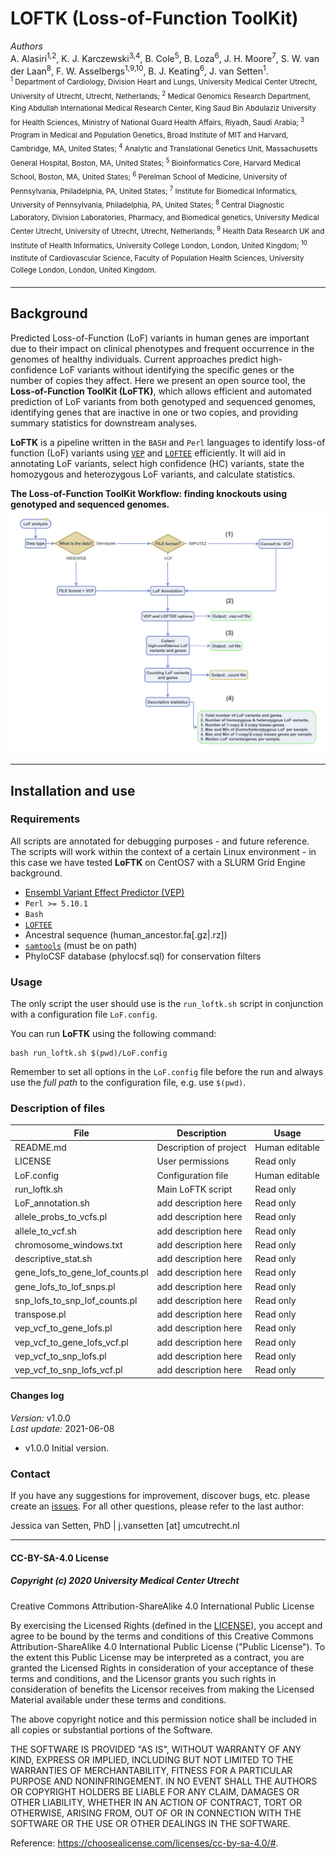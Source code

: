 LOFTK (Loss-of-Function ToolKit)
============

*Authors*</br>
A. Alasiri<sup>1,2</sup>, K. J. Karczewski<sup>3,4</sup>, B. Cole<sup>5</sup>, B. Loza<sup>6</sup>, J. H. Moore<sup>7</sup>, S. W. van der Laan<sup>8</sup>, F. W. Asselbergs<sup>1,9,10</sup>, B. J. Keating<sup>6</sup>, J. van Setten<sup>1</sup>. <br>
<sup><sup>1</sup> Department of Cardiology, Division Heart and Lungs, University Medical Center Utrecht, University of Utrecht, Utrecht, Netherlands; <sup>2</sup> Medical Genomics Research Department, King Abdullah International Medical Research Center, King Saud Bin Abdulaziz University for Health Sciences, Ministry of National Guard Health Affairs, Riyadh, Saudi Arabia; <sup>3</sup> Program in Medical and Population Genetics, Broad Institute of MIT and Harvard, Cambridge, MA, United States; <sup>4</sup> Analytic and Translational Genetics Unit, Massachusetts General Hospital, Boston, MA, United States; <sup>5</sup> Bioinformatics Core, Harvard Medical School, Boston, MA, United States; <sup>6</sup> Perelman School of Medicine, University of Pennsylvania, Philadelphia, PA, United States; <sup>7</sup> Institute for Biomedical Informatics, University of Pennsylvania, Philadelphia, PA, United States; <sup>8</sup> Central Diagnostic Laboratory, Division Laboratories, Pharmacy, and Biomedical genetics, University Medical Center Utrecht, University of Utrecht, Utrecht, Netherlands; <sup>9</sup> Health Data Research UK and Institute of Health Informatics, University College London, London, United Kingdom; <sup>10</sup> Institute of Cardiovascular Science, Faculty of Population Health Sciences, University College London, London, United Kingdom.</sup>

--------------

## Background

Predicted Loss-of-Function (LoF) variants in human genes are important due to their impact on clinical phenotypes and frequent occurrence in the genomes of healthy individuals. Current approaches predict high-confidence LoF variants without identifying the specific genes or the number of copies they affect. Here we present an open source tool, the **Loss-of-Function ToolKit (LoFTK)**, which allows efficient and automated prediction of LoF variants from both genotyped and sequenced genomes, identifying genes that are inactive in one or two copies, and providing summary statistics for downstream analyses. 

**LoFTK** is a pipeline written in the `BASH` and `Perl` languages to identify loss-of function (LoF) variants using [`VEP`](https://github.com/Ensembl/ensembl-vep) and [`LOFTEE`](https://github.com/konradjk/loftee) efficiently. It will aid in annotating LoF variants, select high confidence (HC) variants, state the homozygous and heterozygous LoF variants, and calculate statistics.


**The Loss-of-Function ToolKit Workflow: finding knockouts using genotyped and sequenced genomes.**
![The Loss-of-Function ToolKit Workflow: finding knockouts using genotyped and sequenced genomes.](images/workflow.png)


--------------

## Installation and use

### Requirements
All scripts are annotated for debugging purposes - and future reference. The scripts will work within the context of a certain Linux environment - in this case we have tested **LoFTK** on CentOS7 with a SLURM Grid Engine background.

- [Ensembl Variant Effect Predictor (VEP)](https://github.com/Ensembl/ensembl-vep)
- `Perl >= 5.10.1`
- `Bash`
- [`LOFTEE`](https://github.com/konradjk/loftee)
- Ancestral sequence (human_ancestor.fa[.gz|.rz])
- [`samtools`](https://github.com/samtools/samtools) (must be on path)
- PhyloCSF database (phylocsf.sql) for conservation filters

### Usage
The only script the user should use is the `run_loftk.sh` script in conjunction with a configuration file `LoF.config`.

You can run **LoFTK** using the following command: 

```
bash run_loftk.sh $(pwd)/LoF.config
```

Remember to set all options in the `LoF.config` file before the run and always use the _full path_ to the configuration file, e.g. use `$(pwd)`.

### Description of files

File                              | Description                      | Usage         
--------------------------------- | -------------------------------- | --------------
README.md                         | Description of project           | Human editable
LICENSE                           | User permissions                 | Read only
LoF.config                        | Configuration file               | Human editable
run_loftk.sh                      | Main LoFTK script                | Read only
LoF_annotation.sh                 | add description here             | Read only
allele_probs_to_vcfs.pl           | add description here             | Read only
allele_to_vcf.sh                  | add description here             | Read only
chromosome_windows.txt            | add description here             | Read only
descriptive_stat.sh               | add description here             | Read only
gene_lofs_to_gene_lof_counts.pl   | add description here             | Read only
gene_lofs_to_lof_snps.pl          | add description here             | Read only
snp_lofs_to_snp_lof_counts.pl     | add description here             | Read only
transpose.pl                      | add description here             | Read only
vep_vcf_to_gene_lofs.pl           | add description here             | Read only
vep_vcf_to_gene_lofs_vcf.pl       | add description here             | Read only
vep_vcf_to_snp_lofs.pl            | add description here             | Read only
vep_vcf_to_snp_lofs_vcf.pl        | add description here             | Read only


#### Changes log
_Version:_      v1.0.0</br>
_Last update:_  2021-06-08</br>
    
* v1.0.0 Initial version. 

### Contact

If you have any suggestions for improvement, discover bugs, etc. please create an [issues](https://github.com/CirculatoryHealth/LoFTK/issues). For all other questions, please refer to the last author: 

Jessica van Setten, PhD | j.vansetten [at] umcutrecht.nl 

--------------

#### CC-BY-SA-4.0 License
##### Copyright (c) 2020 University Medical Center Utrecht

Creative Commons Attribution-ShareAlike 4.0 International Public License

By exercising the Licensed Rights (defined in the [LICENSE](LICENSE)), you accept and agree to be bound by the terms and conditions of this Creative Commons Attribution-ShareAlike 4.0 International Public License ("Public License"). To the extent this Public License may be interpreted as a contract, you are granted the Licensed Rights in consideration of your acceptance of these terms and conditions, and the Licensor grants you such rights in consideration of benefits the Licensor receives from making the Licensed Material available under these terms and conditions.

The above copyright notice and this permission notice shall be included in all copies or substantial portions of the Software.

THE SOFTWARE IS PROVIDED "AS IS", WITHOUT WARRANTY OF ANY KIND, EXPRESS OR IMPLIED, INCLUDING BUT NOT LIMITED TO THE WARRANTIES OF MERCHANTABILITY, FITNESS FOR A PARTICULAR PURPOSE AND NONINFRINGEMENT. IN NO EVENT SHALL THE AUTHORS OR COPYRIGHT HOLDERS BE LIABLE FOR ANY CLAIM, DAMAGES OR OTHER LIABILITY, WHETHER IN AN ACTION OF CONTRACT, TORT OR OTHERWISE, ARISING FROM, OUT OF OR IN CONNECTION WITH THE SOFTWARE OR THE USE OR OTHER DEALINGS IN THE SOFTWARE.

Reference: https://choosealicense.com/licenses/cc-by-sa-4.0/#.
